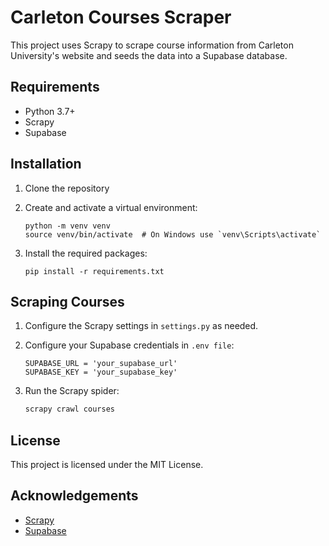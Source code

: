 # Carleton Courses Scraper

This project uses Scrapy to scrape course information from Carleton University's website and seeds the data into a Supabase database.

## Requirements

- Python 3.7+
- Scrapy
- Supabase

## Installation

1. Clone the repository

2. Create and activate a virtual environment:
    ```
    python -m venv venv
    source venv/bin/activate  # On Windows use `venv\Scripts\activate`
    ```

3. Install the required packages:
    ```
    pip install -r requirements.txt
    ```

## Scraping Courses

1. Configure the Scrapy settings in `settings.py` as needed.

2. Configure your Supabase credentials in `.env file`:
    ```
    SUPABASE_URL = 'your_supabase_url'
    SUPABASE_KEY = 'your_supabase_key'
    ```

3. Run the Scrapy spider:
    ```bash
    scrapy crawl courses
    ```





## License

This project is licensed under the MIT License. 

## Acknowledgements

- [Scrapy](https://scrapy.org/)
- [Supabase](https://supabase.io/)
